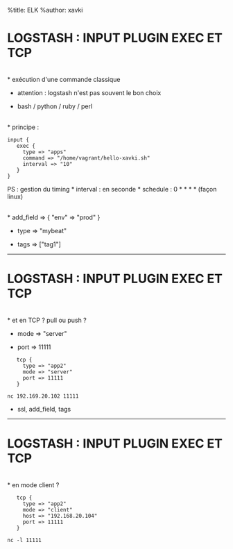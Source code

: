%title: ELK
%author: xavki


# LOGSTASH : INPUT PLUGIN EXEC ET TCP


<br>
* exécution d'une commande classique

* attention : logstash n'est pas souvent le bon choix

* bash / python / ruby / perl

<br>
* principe :

```
input {
   exec {
     type => "apps"
     command => "/home/vagrant/hello-xavki.sh"
     interval => "10"
   }
}
```

PS : gestion du timing
		* interval : en seconde
		* schedule : 0 \* \* \* \* (façon linux)

<br>
* add_field => { "env" => "prod" }

* type => "mybeat"

* tags => ["tag1"]

-----------------------------------------------------------------------------


# LOGSTASH : INPUT PLUGIN EXEC ET TCP


<br>
* et en TCP ? pull ou push ?

* mode => "server"

* port => 11111


```
   tcp {
     type => "app2"
     mode => "server"
     port => 11111
   }
```

```
nc 192.169.20.102 11111
```

* ssl, add_field, tags

-----------------------------------------------------------------------------


# LOGSTASH : INPUT PLUGIN EXEC ET TCP


<br>
* en mode client ?

```
   tcp {
     type => "app2"
     mode => "client"
     host => "192.168.20.104"
     port => 11111
   }

```

```
nc -l 11111
```
